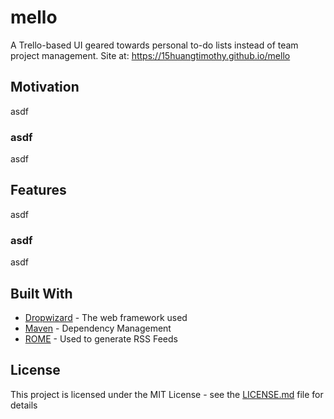 # mello

A Trello-based UI geared towards personal to-do lists instead of team project management. 
Site at: https://15huangtimothy.github.io/mello

## Motivation

asdf

### asdf

asdf

## Features

asdf

### asdf

asdf

## Built With

* [Dropwizard](http://www.dropwizard.io/1.0.2/docs/) - The web framework used
* [Maven](https://maven.apache.org/) - Dependency Management
* [ROME](https://rometools.github.io/rome/) - Used to generate RSS Feeds

## License

This project is licensed under the MIT License - see the [LICENSE.md](LICENSE.md) file for details
